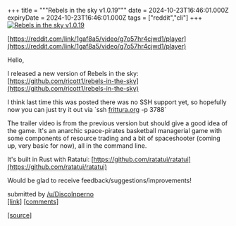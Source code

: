 +++
title = """Rebels in the sky v1.0.19"""
date = 2024-10-23T16:46:01.000Z
expiryDate = 2024-10-23T16:46:01.000Z
tags = ["reddit","cli"]
+++
[![Rebels in the sky v1.0.19](https://external-preview.redd.it/C6KdOSsQDgTXIKPKoVchK3zVq24Zyq9hzaSqLQWTOTk.jpg?width=640&crop=smart&auto=webp&s=941839f224eae44ef67b577b5645850c873dccb8 "Rebels in the sky v1.0.19")](https://www.reddit.com/r/commandline/comments/1gaf8a5/rebels_in_the_sky_v1019/)

[https://reddit.com/link/1gaf8a5/video/g7o57hr4cjwd1/player](https://reddit.com/link/1gaf8a5/video/g7o57hr4cjwd1/player)

Hello,

I released a new version of Rebels in the sky: [https://github.com/ricott1/rebels-in-the-sky](https://github.com/ricott1/rebels-in-the-sky)

I think last time this was posted there was no SSH support yet, so hopefully now you can just try it out via \`ssh [frittura.org](http://frittura.org) -p 3788\`

The trailer video is from the previous version but should give a good idea of the game. It's an anarchic space-pirates basketball managerial game with some components of resource trading and a bit of spaceshooter (coming up, very basic for now), all in the command line.

It's built in Rust with Ratatui: [https://github.com/ratatui/ratatui](https://github.com/ratatui/ratatui)

Would be glad to receive feedback/suggestions/improvements!

submitted by [/u/DiscoInperno](https://www.reddit.com/user/DiscoInperno)  
[\[link\]](https://www.reddit.com/r/commandline/comments/1gaf8a5/rebels_in_the_sky_v1019/) [\[comments\]](https://www.reddit.com/r/commandline/comments/1gaf8a5/rebels_in_the_sky_v1019/)

[[source]](https://www.reddit.com/r/commandline/comments/1gaf8a5/rebels_in_the_sky_v1019/)
